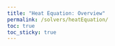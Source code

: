 ```yaml
---
title: "Heat Equation: Overview"
permalink: /solvers/heatEquation/
toc: true
toc_sticky: true
---
```


